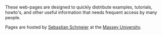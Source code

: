 These web-pages are designed to quickly distribute examples, tutorials, howto's, and other useful information that needs frequent access by many people.

Pages are hosted by [Sebastian Schmeier](http://compbio.massey.ac.nz/schmeier) at the [Massey University](http://massey.ac.nz).


